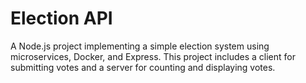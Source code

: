 # Election API
 A Node.js project implementing a simple election system using microservices, Docker, and Express. This project includes a client for submitting votes and a server for counting and displaying votes.
